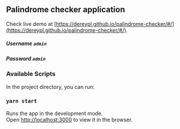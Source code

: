 ## Palindrome checker application

Check live demo at [https://dereypl.github.io/palindrome-checker/#/](https://dereypl.github.io/palindrome-checker/#/).

##### Username  `admin`
##### Password  `admin`

### Available Scripts

In the project directory, you can run:

### `yarn start`

Runs the app in the development mode.<br />
Open [http://localhost:3000](http://localhost:3000) to view it in the browser.

